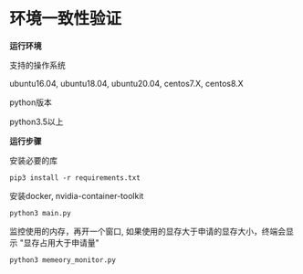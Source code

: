 **环境一致性验证**
==========================

**运行环境**

支持的操作系统 

ubuntu16.04, ubuntu18.04, ubuntu20.04, centos7.X, centos8.X

python版本

python3.5以上

**运行步骤**

安装必要的库

    pip3 install -r requirements.txt

安装docker, nvidia-container-toolkit

    python3 main.py
    
监控使用的内存，再开一个窗口, 如果使用的显存大于申请的显存大小，终端会显示 "显存占用大于申请量"

    python3 memeory_monitor.py
